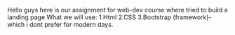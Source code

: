 Hello guys here is our assignment for web-dev course where tried to build a landing page 
What we will use:
1.Html
2.CSS
3.Bootstrap (framework)-which i dont prefer for modern days.
